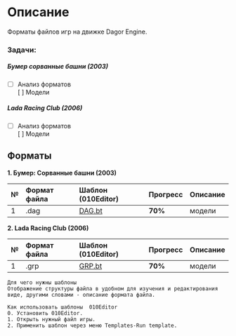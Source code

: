 # Описание

Форматы файлов игр на движке Dagor Engine.

### Задачи:  
##### Бумер сорванные башни (2003) 
- [ ] Анализ форматов    
      [ ] Модели

##### Lada Racing Club (2006) 
- [ ] Анализ форматов    
      [ ] Модели

## Форматы

**1. Бумер: Сорванные башни (2003)**

| № | Формат файла       | Шаблон (010Editor)     | Прогресс     | Описание |
| :--- | :--------- | :----------- | :---------- | :---------- | 
| 1 | .dag        | [DAG.bt](templates/010editor/DAG.bt)        | **70%**      |   модели  |

**2. Lada Racing Club (2006)**

| № | Формат файла       | Шаблон (010Editor)     | Прогресс     |  Описание |
| :--- | :--------- | :----------- | :---------- | :---------- | 
| 1 | .grp        | [GRP.bt](templates/010editor/GRP.bt)        | **70%**      | модели |

    Для чего нужны шаблоны
    Отображение структуры файла в удобном для изучения и редактирования виде, другими словами - описание формата файла.
    
    Как использовать шаблоны  010Editor
    0. Установить 010Editor.
    1. Открыть нужный файл игры.
    2. Применить шаблон через меню Templates-Run template.   
